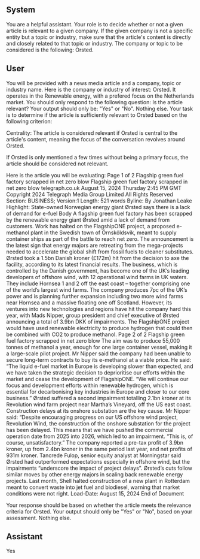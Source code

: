 ## System

You are a helpful assistant. Your role is to decide whether or not a given article is relevant to a given company. If the given company is not a specific entity but a topic or industry, make sure that the article's content is directly and closely related to that topic or industry. The company or topic to be considered is the following: Orsted.

## User


You will be provided with a news media article and a company, topic or industry name. Here is the company or industry of interest: Orsted. It operates in the Renewable energy, with a prefered focus on the Netherlands market. You should only respond to the following question: Is the article relevant? Your output should only be: "Yes" or "No". Nothing else. Your task is to determine if the article is sufficiently relevant to Orsted based on the following criterion:

Centrality: The article is considered relevant if Orsted is central to the article's content, meaning the focus of the conversation revolves around Orsted.

If Orsted is only mentioned a few times without being a primary focus, the article should be considered not relevant.

Here is the article you will be evaluating: Page 1 of 2
Flagship green fuel factory scrapped in net zero blow
Flagship green fuel factory scrapped in net zero blow
telegraph.co.uk
August 15, 2024 Thursday 2:45 PM GMT
Copyright 2024 Telegraph Media Group Limited All Rights Reserved
Section: BUSINESS; Version:1
Length: 521 words
Byline: By Jonathan Leake
Highlight: State-owned Norwegian energy giant Ørsted says there is a lack of demand for e-fuel
Body
A flagship green fuel factory has been scrapped by the renewable energy giant Ørsted  amid a lack of demand 
from customers.
Work has halted on the FlagshipONE project, a proposed e-methanol plant in the Swedish town of Örnsköldsvik, 
meant to supply container ships as part of the battle to reach net zero.
The announcement is the latest sign that energy majors are retreating from the mega-projects needed to accelerate 
the global shift from fossil fuels to cleaner substitutes. 
Ørsted took a 1.5bn Danish kroner (£172m) hit from the decision to axe the facility, according to its latest financial 
results.
The business, which is controlled by the Danish government, has become one of the UK’s leading developers of 
offshore wind, with 12 operational wind farms in UK waters.
They include Hornsea 1 and 2 off the east coast – together comprising one of the world’s largest wind farms.
The company produces 7pc of the UK’s power and is planning further expansion including two more wind farms 
near Hornsea  and a massive floating one off Scotland.
However, its ventures into new technologies and regions have hit the company hard this year, with Mads Nipper, 
group president and chief executive of Ørsted announcing a total of 3.9bn DKK of impairments.
The FlagshipONE project would have used renewable electricity to produce hydrogen that could then be combined 
with CO2 to produce methanol.
Page 2 of 2
Flagship green fuel factory scrapped in net zero blow
The aim was to produce 55,000 tonnes of methanol a year, enough for one large container vessel, making it a 
large-scale pilot project.
Mr Nipper said the company had been unable to secure long-term contracts to buy its e-methanol at a viable price.
He said: “The liquid e-fuel market in Europe is developing slower than expected, and we have taken the strategic 
decision to deprioritise our efforts within the market and cease the development of FlagshipONE.
“We will continue our focus and development efforts within renewable hydrogen, which is essential for 
decarbonising key industries in Europe and closer to our core business.”
Ørsted suffered a second impairment totalling 2.1bn kroner at its Revolution wind farm project near Martha’s 
Vineyard, off the US east coast. Construction delays at its onshore substation are the key cause.
Mr Nipper said: “Despite encouraging progress on our US offshore wind project, Revolution Wind, the construction 
of the onshore substation for the project has been delayed. This means that we have pushed the commercial 
operation date from 2025 into 2026, which led to an impairment.
“This is, of course, unsatisfactory.”
The company reported a pre-tax profit of 3.9bn kroner, up from 2.4bn kroner in the same period last year, and net 
profits of 931m kroner.
Tancrede Fulop, senior equity analyst at Morningstar said Ørsted had outperformed expectations especially in 
offshore wind, but the impairments “underscore the impact of project delays”.
Ørsted’s cuts follow similar moves by other energy majors in scaling back renewable energy projects.
Last month, Shell halted construction of a new plant in Rotterdam meant to convert waste into jet fuel and biodiesel, 
warning that market conditions were not right.
Load-Date: August 15, 2024
End of Document

Your response should be based on whether the article meets the relevance criteria for Orsted.
Your output should only be "Yes" or "No", based on your assessment. Nothing else.
            

## Assistant

Yes

